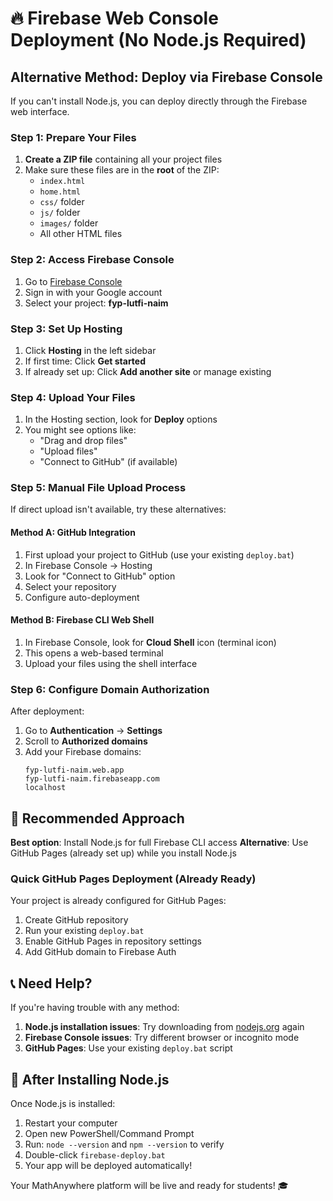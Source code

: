 # 🔥 Firebase Web Console Deployment (No Node.js Required)

## Alternative Method: Deploy via Firebase Console

If you can't install Node.js, you can deploy directly through the Firebase web interface.

### Step 1: Prepare Your Files
1. **Create a ZIP file** containing all your project files
2. Make sure these files are in the **root** of the ZIP:
   - `index.html`
   - `home.html`
   - `css/` folder
   - `js/` folder
   - `images/` folder
   - All other HTML files

### Step 2: Access Firebase Console
1. Go to [Firebase Console](https://console.firebase.google.com/)
2. Sign in with your Google account
3. Select your project: **fyp-lutfi-naim**

### Step 3: Set Up Hosting
1. Click **Hosting** in the left sidebar
2. If first time: Click **Get started**
3. If already set up: Click **Add another site** or manage existing

### Step 4: Upload Your Files
1. In the Hosting section, look for **Deploy** options
2. You might see options like:
   - "Drag and drop files"
   - "Upload files"
   - "Connect to GitHub" (if available)

### Step 5: Manual File Upload Process
If direct upload isn't available, try these alternatives:

#### Method A: GitHub Integration
1. First upload your project to GitHub (use your existing `deploy.bat`)
2. In Firebase Console → Hosting
3. Look for "Connect to GitHub" option
4. Select your repository
5. Configure auto-deployment

#### Method B: Firebase CLI Web Shell
1. In Firebase Console, look for **Cloud Shell** icon (terminal icon)
2. This opens a web-based terminal
3. Upload your files using the shell interface

### Step 6: Configure Domain Authorization
After deployment:
1. Go to **Authentication** → **Settings**
2. Scroll to **Authorized domains**
3. Add your Firebase domains:
   ```
   fyp-lutfi-naim.web.app
   fyp-lutfi-naim.firebaseapp.com
   localhost
   ```

## 🎯 Recommended Approach

**Best option**: Install Node.js for full Firebase CLI access
**Alternative**: Use GitHub Pages (already set up) while you install Node.js

### Quick GitHub Pages Deployment (Already Ready)
Your project is already configured for GitHub Pages:
1. Create GitHub repository
2. Run your existing `deploy.bat`
3. Enable GitHub Pages in repository settings
4. Add GitHub domain to Firebase Auth

## 📞 Need Help?

If you're having trouble with any method:
1. **Node.js installation issues**: Try downloading from [nodejs.org](https://nodejs.org/) again
2. **Firebase Console issues**: Try different browser or incognito mode
3. **GitHub Pages**: Use your existing `deploy.bat` script

## 🚀 After Installing Node.js

Once Node.js is installed:
1. Restart your computer
2. Open new PowerShell/Command Prompt
3. Run: `node --version` and `npm --version` to verify
4. Double-click `firebase-deploy.bat`
5. Your app will be deployed automatically!

Your MathAnywhere platform will be live and ready for students! 🎓 